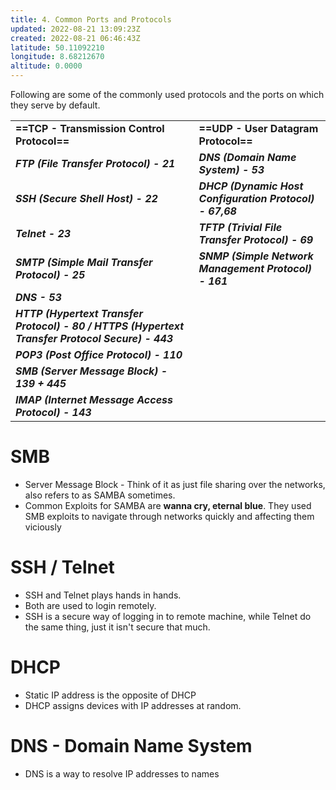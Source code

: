 ```yaml
---
title: 4. Common Ports and Protocols
updated: 2022-08-21 13:09:23Z
created: 2022-08-21 06:46:43Z
latitude: 50.11092210
longitude: 8.68212670
altitude: 0.0000
---
```


Following are some of the commonly used protocols and the ports on which they serve by default.

|     |     |
| --- | --- |
| **==TCP - Transmission Control Protocol==** | **==UDP - User Datagram Protocol==** |
| ***FTP (File Transfer Protocol) - 21*** | ***DNS (Domain Name System) - 53*** |
| ***SSH (Secure Shell Host) - 22*** | ***DHCP (Dynamic Host Configuration Protocol) - 67,68*** |
| ***Telnet - 23*** | ***TFTP (Trivial File Transfer Protocol) - 69*** |
| ***SMTP (Simple Mail Transfer Protocol) - 25*** | ***SNMP (Simple Network Management Protocol) - 161*** |
| ***DNS - 53*** |     |
| ***HTTP (Hypertext Transfer Protocol) - 80 / HTTPS (Hypertext Transfer Protocol Secure) - 443*** |     |
| ***POP3 (Post Office Protocol) - 110*** |     |
| ***SMB (Server Message Block) - 139 + 445*** |     |
| ***IMAP (Internet Message Access Protocol) - 143*** |     |

# SMB

- Server Message Block - Think of it as just file sharing over the networks, also refers to as SAMBA sometimes.
- Common Exploits for SAMBA are **wanna cry, eternal blue**. They used SMB exploits to navigate through networks quickly and affecting them viciously

# SSH / Telnet

- SSH and Telnet plays hands in hands.
- Both are used to login remotely.
- SSH is a secure way of logging in to remote machine, while Telnet do the same thing, just it isn't secure that much.

# DHCP

- Static IP address is the opposite of DHCP
- DHCP assigns devices with IP addresses at random.

# DNS - Domain Name System

- DNS is a way to resolve IP addresses to names